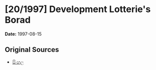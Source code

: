 # [20/1997] Development Lotterie's Borad

**Date:** 1997-08-15

## Original Sources

- [සිංහල](https://documents.gov.lk/view/acts/1997/8/20-1997_S.pdf)
